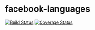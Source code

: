 # facebook-languages
[![Build Status](https://travis-ci.org/a-klimashevsky/facebook-languages.svg?branch=master)](https://travis-ci.org/a-klimashevsky/facebook-languages) [![Coverage Status](https://coveralls.io/repos/github/a-klimashevsky/facebook-languages/badge.svg?branch=master)](https://coveralls.io/github/a-klimashevsky/facebook-languages?branch=master)
